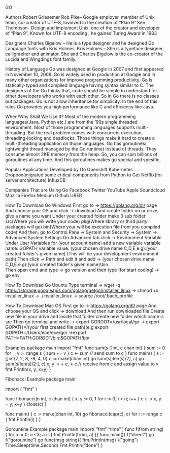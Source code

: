 GO

Authors
Robert Griesemer 
Rob Pike– Google employer, member of Unix team, co-creator of UTF-8, Involved in the creation of “Plan 9”
Ken Thompson- Design and implement Unix, one of the creator and developer of “Plan 9”, Known for UTF-8 encoding , he gained
Turing Award in 1983


Designers
Charles Bigelow – He is a type designer and he designed Go Language fonts with Kris Holmes.
Kris Holmes – She is a typeface designer, calligrapher and animator. She and Charles Bigelow is the co-creator of the Lucida and
Wingdings font family.


History of Language
Go was designed at Google in 2007 and first appeared in November 10, 2009. Go is widely used in production at Google and in many
other organizations for improve programming productivity. 
Go is statically-typed and compiled language having syntax similar to C. The designers of the Go thinks that, code should be
simple to understand for other developers who works with each other. So in Go there is no classes but packages. Go is not allow
inheritance for simplicity. In the end of this rules Go provides you high performance like C and efficiency like Java.


When/Why Shall We Use It?
Most of the modern programming languages(Java, Python etc.) are from the ’90s single threaded environment. Most of those
programming languages supports multi-threading. But the real problem comes with concurrent execution, threading-locking and
deadlocks. Those things make it hard to create a multi-threading application on those languages. Go has goroutines( lightweight
thread managed by the Go runtime) instead of threads. They consume almost 2KB memory from the heap. So, you can spin billions of
goroutines at any time.
And this goroutines makes go special and spesific.

Popular Applications Developed by Go
Openshift
Kubernetes
Dropbox(migrated some critical components from Python to Go)
Netflix(for server architecture)
InfluxDB

Companies That are Using Go
Facebook
Twitter
YouTube
Apple
Soundcloud
Mozilla Firefox
Medium
Github
UBER

How To Download Go Windows
First go to -> https://golang.org/dl/ page
And choose your OS and click -> download
And create folder on or drive, give a name you want
Under your created folder make 3 sub folder
  src(Where you will write your code)
  pkg(Where library or third party packages will go)
  bin(Where your will be execution file from you compiled code)
And then, go to Control Pane -> System and Security -> System -> Advanced System Settings
On Advanced tab click -> Environment Variable
Under User Variables for (your account name) add a new variable
  variable name: GOPATH
  variable value: (your chosen drive name C,D,E e.g):\(your created folder's given name) (This will be your development environment
  path)
Then click -> Path and edit it and add -> (your chosen drive name C,D,E e.g):\(your created folder's given name)\bin  
Then open cmd and type -> go version and then type (for start coding) -> go env

How To Download Go Ubuntu
Type terminal -> wget -q https://storage.googleapis.com/golang/getgo/installer_linux
              -> chmod +x installer_linux
              ->  ./installer_linux
              -> source /root/.bach_profile
 
How To Download Mac OS
First go to -> https://golang.org/dl/ page
And choose your OS and click -> download
And then run downloaded file
Create new file in your drive and inside that folder create new folder which name is src
Then go terminal and write -> export GOROOT=/usr/local/go
                           -> export GOPATH=/(your first created file path)(e.g export GOPATH=/Users/ece/ece/go/
                           ->export PATH=$PATH:$GOROOT/bin:$GOPATH/bin


Examples
package main
import "fmt"
func sum(s []int, c chan int) {
	sum := 0
	for _, v := range s {
		sum += v
}
	c <- sum // send sum to c
}
func main() {
	s := []int{7, 2, 8, -9, 4, 0}
	c := make(chan int)
	go sum(s[:len(s)/2], c)
	go sum(s[len(s)/2:], c)
	x, y := <-c, <-c // receive from c and assign value to v
	fmt.Println(x, y, x+y)
}


Fibonacci Example
package main

import (
	"fmt"
)

func fibonacci(n int, c chan int) {
	x, y := 0, 1
	for i := 0; i < n; i++ {
		c <- x
		x, y = y, x+y
	}
	close(c)
}

func main() {
	c := make(chan int, 10)
	go fibonacci(cap(c), c)
	for i := range c {
		fmt.Println(i)
	}
}


Gorountine Example
package main 
import(
“fmt”
“time”
)
func f(from string){
for a := 0; a <3; a++{
fmt.Println(from, a)
}}
func main(){
f(“direct”)
go f(“gorountine”)
go func(msg string){
ftm.Println(msg)
}(“going”)
Time.Sleep(time.Second)
Fmt.Println(“done”)
}
